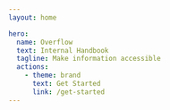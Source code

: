 ```yaml
---
layout: home

hero:
  name: Overflow
  text: Internal Handbook
  tagline: Make information accessible
  actions:
    - theme: brand
      text: Get Started
      link: /get-started
---
```

